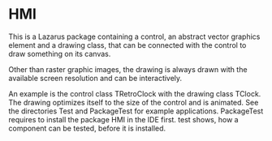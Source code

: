 # HMI

This is a Lazarus package containing a control, an abstract vector graphics element and a drawing class, that can be connected with the control to draw something on its canvas.

Other than raster graphic images, the drawing is always drawn with the available screen resolution and can be interactively.

An example is the control class TRetroClock with the drawing class TClock. The drawing optimizes itself to the size of the control and is animated. See the directories Test and PackageTest for example applications. PackageTest requires to install the package HMI in the IDE first. test shows, how a component can be tested, before it is installed.
